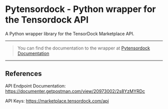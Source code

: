 # Pytensordock - Python wrapper for the Tensordock API
A Python wrapper library for the TensorDock Marketplace API.

---
>  You can find the documentation to the wrapper at [Pytensordock Documentation](https://nishantg96.github.io/pytensordock/)
---

## References

API Endpoint Documentation:
https://documenter.getpostman.com/view/20973002/2s8YzMYRDc

API Keys: https://marketplace.tensordock.com/api
